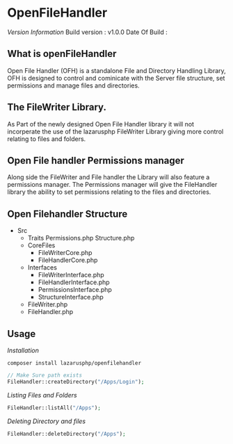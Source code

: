 # OpenFileHandler

*Version Information*
Build version : v1.0.0
Date Of Build : 

## What is openFileHandler
Open File Handler (OFH) is a standalone File and Directory Handling Library, OFH is designed to control and cominicate with the Server file structure, set permissions and manage files and directories.

## The FileWriter Library.
As Part of the newly designed Open File Handler library it will not incorperate the use of the lazarusphp FileWriter Library giving more control relating to files and folders.

## Open File handler Permissions manager
Along side the FileWriter and File handler the Library will also feature a permissions manager. The Permissions manager will give the FileHandler library the ability to set permissions relating to the files and directories.

## Open Filehandler Structure

* Src
    * Traits
        Permissions.php
        Structure.php
    * CoreFiles
        * FileWriterCore.php
        * FileHandlerCore.php
    * Interfaces
        * FileWriterInterface.php
        * FileHandlerInterface.php
        * PermissionsInterface.php
        * StructureInterface.php
    * FileWriter.php
    * FileHandler.php


## Usage

*Installation*

```
composer install lazarusphp/openfilehandler
```

```php
// Make Sure path exists
FileHandler::createDirectory("/Apps/Login");
```

*Listing Files and Folders*

```php
FileHandler::listAll("/Apps");
```

*Deleting Directory and files*

```php
FileHandler::deleteDirectory("/Apps");
```